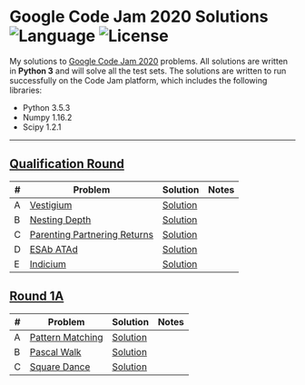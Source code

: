 # Google Code Jam 2020 Solutions ![Language](https://img.shields.io/badge/language-Python%203-orange) ![License](https://img.shields.io/github/license/theXYZT/codejam-2020)

My solutions to [Google Code Jam 2020](https://codingcompetitions.withgoogle.com/codejam/archive/2020) problems. All solutions are written in **Python 3** and will solve all the test sets. The solutions are written to run successfully on the Code Jam platform, which includes the following libraries:

 * Python 3.5.3
 * Numpy 1.16.2
 * Scipy 1.2.1

---

## [Qualification Round](https://codingcompetitions.withgoogle.com/codejam/round/000000000019fd27)

| # | Problem | Solution | Notes |
|---|---------|----------|-------|
| A | [Vestigium](https://codingcompetitions.withgoogle.com/codejam/round/000000000019fd27/000000000020993c) | [Solution](https://github.com/theXYZT/codejam-2020/blob/master/Qualification%20Round/vestigium.py) |  |
| B | [Nesting Depth](https://codingcompetitions.withgoogle.com/codejam/round/000000000019fd27/0000000000209a9f) | [Solution](https://github.com/theXYZT/codejam-2020/blob/master/Qualification%20Round/nesting-depth.py) |  |
| C | [Parenting Partnering Returns](https://codingcompetitions.withgoogle.com/codejam/round/000000000019fd27/000000000020bdf9) | [Solution](https://github.com/theXYZT/codejam-2020/blob/master/Qualification%20Round/parenting-partnering-returns.py) |  |
| D | [ESAb ATAd](https://codingcompetitions.withgoogle.com/codejam/round/000000000019fd27/0000000000209a9e) | [Solution](https://github.com/theXYZT/codejam-2020/blob/master/Qualification%20Round/esab-atad.py) |  |
| E | [Indicium](https://codingcompetitions.withgoogle.com/codejam/round/000000000019fd27/0000000000209aa0) | [Solution](https://github.com/theXYZT/codejam-2020/blob/master/Qualification%20Round/indicium.py) |  |


## [Round 1A](https://codingcompetitions.withgoogle.com/codejam/round/000000000019fd74)

| # | Problem | Solution | Notes |
|---|---------|----------|-------|
| A | [Pattern Matching](https://codingcompetitions.withgoogle.com/codejam/round/000000000019fd74/00000000002b3034) | [Solution](https://github.com/theXYZT/codejam-2020/blob/master/Round%201A/pattern-matching.py) | |
| B | [Pascal Walk](https://codingcompetitions.withgoogle.com/codejam/round/000000000019fd74/00000000002b1353) | [Solution](https://github.com/theXYZT/codejam-2020/blob/master/Round%201A/pascal-walk.py) | |
| C | [Square Dance](https://codingcompetitions.withgoogle.com/codejam/round/000000000019fd74/00000000002b1355) | [Solution](https://github.com/theXYZT/codejam-2020/blob/master/Round%201A/square-dance.py) | |
